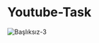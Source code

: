 ﻿# Youtube-Task
![Başlıksız-3](https://user-images.githubusercontent.com/79336487/181037606-bf82c1b0-173f-4fe9-bca1-6ef230388109.jpg)

